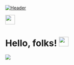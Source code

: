 [![Header](https://i.ibb.co/kG32m8T/Nababrata-Deb.png)](https://i.ibb.co/kG32m8T/Nababrata-Deb.png)

<img src="https://raw.githubusercontent.com/<OWNER>/<OWNER>/master/<GIF_NAME>.gif" width="30px">

# Hello, folks! <img src="https://raw.githubusercontent.com/MartinHeinz/MartinHeinz/master/wave.gif" width="30px">

<img align="center" src="https://github-readme-stats.vercel.app/api/<CARD_TYPE>/?username=<USERNAME>&theme=<THEME_NAME>" />

